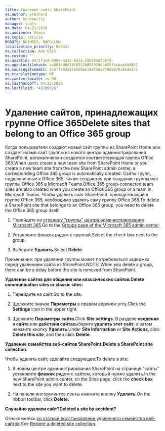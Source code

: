 ```yaml
---
title: Удаление сайта SharePoint
ms.author: stevhord
author: bentoncity
manager: scotv
ms.date: 04/21/2020
ms.audience: Admin
ms.topic: article
ROBOTS: NOINDEX, NOFOLLOW
localization_priority: Normal
ms.collection: Adm_O365
ms.custom: ''
ms.assetid: 4a71f3cd-000a-4a1a-b42a-15b70a8fb6f8
ms.openlocfilehash: aa881dd6618f6912b854929db625f4cbaeb048d7
ms.sourcegitcommit: 55eff703a17e500681d8fa6a87eb067019ade3cc
ms.translationtype: MT
ms.contentlocale: ru-RU
ms.lasthandoff: 04/22/2020
ms.locfileid: "43705026"
---
```

# <a name="delete-sites-that-belong-to-an-office-365-group"></a><span data-ttu-id="1777b-102">Удаление сайтов, принадлежащих группе Office 365</span><span class="sxs-lookup"><span data-stu-id="1777b-102">Delete sites that belong to an Office 365 group</span></span>

<span data-ttu-id="1777b-103">Когда пользователи создают новый сайт группы из SharePoint Home или создает новый сайт группы из нового центра администрирования SharePoint, автоматически создается соответствующая группа Office 365.</span><span class="sxs-lookup"><span data-stu-id="1777b-103">When users create a new team site from SharePoint Home or you create a new team site from the new SharePoint admin center, a corresponding Office 365 group is automatically created.</span></span> <span data-ttu-id="1777b-104">Сайты групп, подключенные к Office 365, также создаются при создании группы или группы Office 365 в Microsoft Teams.</span><span class="sxs-lookup"><span data-stu-id="1777b-104">Office 365 group-connected team sites are also created when you create an Office 365 group or a team in Microsoft Teams.</span></span> <span data-ttu-id="1777b-105">Чтобы удалить сайт SharePoint, принадлежащий к группе Office 365, необходимо удалить саму группу Office 365.</span><span class="sxs-lookup"><span data-stu-id="1777b-105">To delete a SharePoint site that belongs to an Office 365 group, you need to delete the Office 365 group itself.</span></span> 
  
1. <span data-ttu-id="1777b-106">Перейдите на [страницу "группы" центра администрирования Microsoft 365](https://portal.office.com/adminportal/home#/groups).</span><span class="sxs-lookup"><span data-stu-id="1777b-106">Go to the [Groups page of the Microsoft 365 admin center](https://portal.office.com/adminportal/home#/groups).</span></span>
    
2. <span data-ttu-id="1777b-107">Установите флажок рядом с группой.</span><span class="sxs-lookup"><span data-stu-id="1777b-107">Select the check box next to the group.</span></span>
    
3. <span data-ttu-id="1777b-108">Выберите **Удалить**.</span><span class="sxs-lookup"><span data-stu-id="1777b-108">Select **Delete**.</span></span>
    
<span data-ttu-id="1777b-109">Примечание: при удалении группы может потребоваться задержка перед удалением сайта из SharePoint.</span><span class="sxs-lookup"><span data-stu-id="1777b-109">NOTE: When you delete a group, there can be a delay before the site is removed from SharePoint.</span></span>
  
<span data-ttu-id="1777b-110">**Удаление сайтов для общения или классических сайтов:**</span><span class="sxs-lookup"><span data-stu-id="1777b-110">**Delete communication sites or classic sites:**</span></span>

1. <span data-ttu-id="1777b-111">Перейдите на сайт.</span><span class="sxs-lookup"><span data-stu-id="1777b-111">Go to the site.</span></span>
  
2. <span data-ttu-id="1777b-112">Щелкните значок **Параметры** в правом верхнем углу.</span><span class="sxs-lookup"><span data-stu-id="1777b-112">Click the **Settings** icon in the upper right.</span></span> 
  
3. <span data-ttu-id="1777b-113">Щелкните **Параметры сайта**.</span><span class="sxs-lookup"><span data-stu-id="1777b-113">Click **Site settings**.</span></span> <span data-ttu-id="1777b-114">В разделе **сведения о сайте** или **действия сайта**выберите **удалить этот сайт**, а затем нажмите кнопку **Удалить**.</span><span class="sxs-lookup"><span data-stu-id="1777b-114">Under **Site Information** or **Site Actions**, click **Delete this site**, and then click **Delete**.</span></span>
  
<span data-ttu-id="1777b-115">**Удаление семейства веб-сайтов SharePoint:**</span><span class="sxs-lookup"><span data-stu-id="1777b-115">**Delete a SharePoint site collection:**</span></span>

<span data-ttu-id="1777b-116">Чтобы удалить сайт, сделайте следующее:</span><span class="sxs-lookup"><span data-stu-id="1777b-116">To delete a site:</span></span>
  
1. <span data-ttu-id="1777b-117">В новом центре администрирования SharePoint на странице "сайты" установите **флажок** рядом с сайтом, который нужно удалить.</span><span class="sxs-lookup"><span data-stu-id="1777b-117">In the new SharePoint admin center, on the Sites page, click the **check box** next to the site you want to delete.</span></span> 
    
2. <span data-ttu-id="1777b-118">На панели инструментов ленты нажмите кнопку **Удалить.**</span><span class="sxs-lookup"><span data-stu-id="1777b-118">On the ribbon toolbar, click **Delete.**</span></span>
    
<span data-ttu-id="1777b-119">**Случайно удалили сайт?**</span><span class="sxs-lookup"><span data-stu-id="1777b-119">**Deleted a site by accident?**</span></span>

<span data-ttu-id="1777b-120">Ознакомьтесь [со статьей восстановление удаленного семейства веб-сайтов](https://go.microsoft.com/fwlink/?linkid=867660).</span><span class="sxs-lookup"><span data-stu-id="1777b-120">See [Restore a deleted site collection](https://go.microsoft.com/fwlink/?linkid=867660).</span></span>
  

